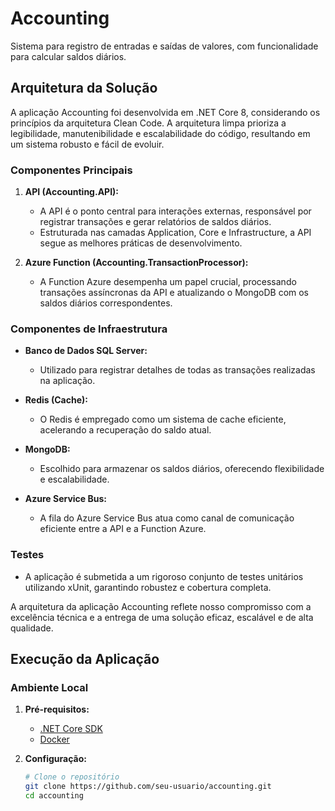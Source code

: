 # Accounting

Sistema para registro de entradas e saídas de valores, com funcionalidade para calcular saldos diários.

## Arquitetura da Solução

A aplicação Accounting foi desenvolvida em .NET Core 8, considerando os princípios da arquitetura Clean Code. A arquitetura limpa prioriza a legibilidade, manutenibilidade e escalabilidade do código, resultando em um sistema robusto e fácil de evoluir.

### Componentes Principais

1. **API (Accounting.API):**
   - A API é o ponto central para interações externas, responsável por registrar transações e gerar relatórios de saldos diários.
   - Estruturada nas camadas Application, Core e Infrastructure, a API segue as melhores práticas de desenvolvimento.

2. **Azure Function (Accounting.TransactionProcessor):**
   - A Function Azure desempenha um papel crucial, processando transações assíncronas da API e atualizando o MongoDB com os saldos diários correspondentes.

### Componentes de Infraestrutura

- **Banco de Dados SQL Server:**
  - Utilizado para registrar detalhes de todas as transações realizadas na aplicação.

- **Redis (Cache):**
  - O Redis é empregado como um sistema de cache eficiente, acelerando a recuperação do saldo atual.

- **MongoDB:**
  - Escolhido para armazenar os saldos diários, oferecendo flexibilidade e escalabilidade.

- **Azure Service Bus:**
  - A fila do Azure Service Bus atua como canal de comunicação eficiente entre a API e a Function Azure.

### Testes

- A aplicação é submetida a um rigoroso conjunto de testes unitários utilizando xUnit, garantindo robustez e cobertura completa.

A arquitetura da aplicação Accounting reflete nosso compromisso com a excelência técnica e a entrega de uma solução eficaz, escalável e de alta qualidade.

## Execução da Aplicação

### Ambiente Local

1. **Pré-requisitos:**
   - [.NET Core SDK](https://dotnet.microsoft.com/download)
   - [Docker](https://www.docker.com/get-started)

2. **Configuração:**
   ```bash
   # Clone o repositório
   git clone https://github.com/seu-usuario/accounting.git
   cd accounting
